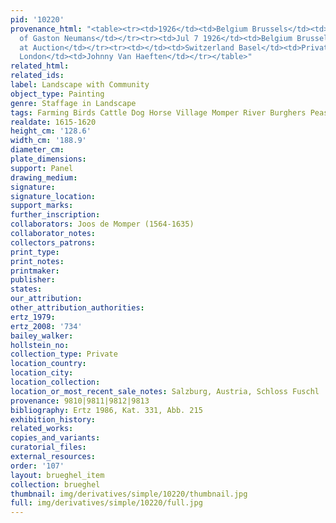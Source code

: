 ```yaml
---
pid: '10220'
provenance_html: "<table><tr><td>1926</td><td>Belgium Brussels</td><td>Collection
  of Gaston Neumans</td></tr><tr><td>Jul 7 1926</td><td>Belgium Brussels</td><td>Sold
  at Auction</td></tr><tr><td></td><td>Switzerland Basel</td><td>Private Collection</td></tr><tr><td>2003</td><td>England
  London</td><td>Johnny Van Haeften</td></tr></table>"
related_html: 
related_ids: 
label: Landscape with Community
object_type: Painting
genre: Staffage in Landscape
tags: Farming Birds Cattle Dog Horse Village Momper River Burghers Peasants Boat Wagon
realdate: 1615-1620
height_cm: '128.6'
width_cm: '188.9'
diameter_cm: 
plate_dimensions: 
support: Panel
drawing_medium: 
signature: 
signature_location: 
support_marks: 
further_inscription: 
collaborators: Joos de Momper (1564-1635)
collaborator_notes: 
collectors_patrons: 
print_type: 
print_notes: 
printmaker: 
publisher: 
states: 
our_attribution: 
other_attribution_authorities: 
ertz_1979: 
ertz_2008: '734'
bailey_walker: 
hollstein_no: 
collection_type: Private
location_country: 
location_city: 
location_collection: 
location_or_most_recent_sale_notes: Salzburg, Austria, Schloss Fuschl
provenance: 9810|9811|9812|9813
bibliography: Ertz 1986, Kat. 331, Abb. 215
exhibition_history: 
related_works: 
copies_and_variants: 
curatorial_files: 
external_resources: 
order: '107'
layout: brueghel_item
collection: brueghel
thumbnail: img/derivatives/simple/10220/thumbnail.jpg
full: img/derivatives/simple/10220/full.jpg
---
```

